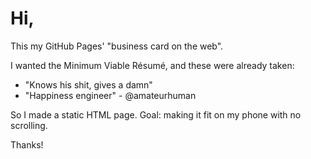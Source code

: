 # Hi,
This my GitHub Pages' "business card on the web".

I wanted the Minimum Viable Résumé, and these were already taken:
* "Knows his shit, gives a damn"
* "Happiness engineer" - @amateurhuman

So I made a static HTML page.
Goal: making it fit on my phone with no scrolling.

Thanks!
